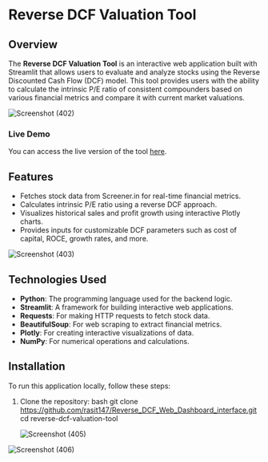 # Reverse DCF Valuation Tool

## Overview

The **Reverse DCF Valuation Tool** is an interactive web application built with Streamlit that allows users to evaluate and analyze stocks using the Reverse Discounted Cash Flow (DCF) model. This tool provides users with the ability to calculate the intrinsic P/E ratio of consistent compounders based on various financial metrics and compare it with current market valuations.

![Screenshot (402)](https://github.com/user-attachments/assets/dbc7d8fe-ac71-4e3e-8eec-bead1187d715)

### Live Demo

You can access the live version of the tool [here](https://revdcfinterface.streamlit.app/).

## Features

- Fetches stock data from Screener.in for real-time financial metrics.
- Calculates intrinsic P/E ratio using a reverse DCF approach.
- Visualizes historical sales and profit growth using interactive Plotly charts.
- Provides inputs for customizable DCF parameters such as cost of capital, ROCE, growth rates, and more.

![Screenshot (403)](https://github.com/user-attachments/assets/e95f7b1e-8110-4915-965f-0af763d0376b)


## Technologies Used
- **Python**: The programming language used for the backend logic.
- **Streamlit**: A framework for building interactive web applications.
- **Requests**: For making HTTP requests to fetch stock data.
- **BeautifulSoup**: For web scraping to extract financial metrics.
- **Plotly**: For creating interactive visualizations of data.
- **NumPy**: For numerical operations and calculations.

## Installation

To run this application locally, follow these steps:

1. Clone the repository:
   bash
   git clone https://github.com/rasit147/Reverse_DCF_Web_Dashboard_interface.git
   cd reverse-dcf-valuation-tool

   ![Screenshot (405)](https://github.com/user-attachments/assets/74c39272-9d74-4684-9554-d77f1ca6d256)

![Screenshot (406)](https://github.com/user-attachments/assets/bd9a0b15-af05-4ae7-a450-9b9326bc68e6)
